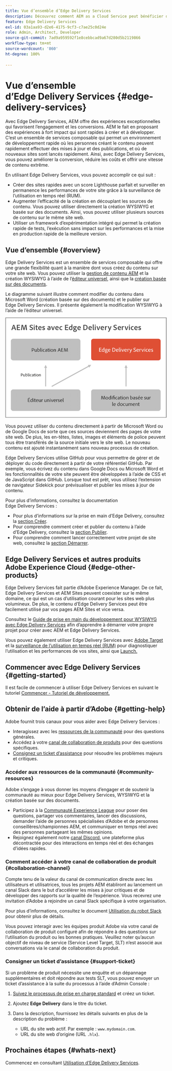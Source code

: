 ```yaml
---
title: Vue d’ensemble d’Edge Delivery Services
description: Découvrez comment AEM as a Cloud Service peut bénéficier des performances et des scores Lighthouse parfaits proposés par Edge Delivery Services.
feature: Edge Delivery Services
exl-id: 03a1aa93-d2e6-4175-9cf3-c7ae25c0d24e
role: Admin, Architect, Developer
source-git-commit: 7ad9a959592f1e8cebbcad9a67d280d5b2119866
workflow-type: tm+mt
source-wordcount: '860'
ht-degree: 100%

---
```



# Vue d’ensemble d’Edge Delivery Services {#edge-delivery-services}

Avec Edge Delivery Services, AEM offre des expériences exceptionnelles qui favorisent l’engagement et les conversions. AEM le fait en proposant des expériences à fort impact qui sont rapides à créer et à développer. C’est un ensemble de services composable qui permet un environnement de développement rapide où les personnes créant le contenu peuvent rapidement effectuer des mises à jour et des publications, et où de nouveaux sites sont lancés rapidement. Ainsi, avec Edge Delivery Services, vous pouvez améliorer la conversion, réduire les coûts et offrir une vitesse de contenu extrême.

En utilisant Edge Delivery Services, vous pouvez accomplir ce qui suit :

* Créer des sites rapides avec un score Lighthouse parfait et surveiller en permanence les performances de votre site grâce à la surveillance de l’utilisation en temps réel (RUM).
* Augmenter l’efficacité de la création en découplant les sources de contenu. Vous pouvez utiliser directement la création WYSIWYG et basée sur des documents. Ainsi, vous pouvez utiliser plusieurs sources de contenu sur le même site web.
* Utiliser un framework d’expérimentation intégré qui permet la création rapide de tests, l’exécution sans impact sur les performances et la mise en production rapide de la meilleure version.

## Vue d’ensemble {#overview}

Edge Delivery Services est un ensemble de services composable qui offre une grande flexibilité quant à la manière dont vous créez du contenu sur votre site web. Vous pouvez utiliser la [gestion de contenu AEM](https://experienceleague.adobe.com/docs/experience-manager-cloud-service/content/sites/authoring/getting-started/concepts.html?lang=fr) et la création WYSIWYG à l’aide de l’[éditeur universel](/help/sites-cloud/authoring/universal-editor/authoring.md), ainsi que la [création basée sur des documents](https://www.aem.live/docs/authoring).

Le diagramme suivant illustre comment modifier du contenu dans Microsoft Word (création basée sur des documents) et le publier sur Edge Delivery Services. Il présente également la modification WYSIWYG à l’aide de l’éditeur universel.

![Architecture d’Edge Delivery](assets/AEM-with-EDS-publishing-simple2.png)

Vous pouvez utiliser du contenu directement à partir de Microsoft Word ou de Google Docs de sorte que ces sources deviennent des pages de votre site web. De plus, les en-têtes, listes, images et éléments de police peuvent tous être transférés de la source initiale vers le site web. Le nouveau contenu est ajouté instantanément sans nouveau processus de création.

Edge Delivery Services utilise GitHub pour vous permettre de gérer et de déployer du code directement à partir de votre référentiel GitHub. Par exemple, vous écrivez du contenu dans Google Docs ou Microsoft Word et les fonctionnalités de votre site peuvent être développées à l’aide de CSS et de JavaScript dans GitHub. Lorsque tout est prêt, vous utilisez l’extension de navigateur Sidekick pour prévisualiser et publier les mises à jour de contenu.

Pour plus d’informations, consultez la documentation Edge Delivery Services :

* Pour plus d’informations sur la prise en main d’Edge Delivery, consultez la [section Créer](https://www.aem.live/docs/#build).
* Pour comprendre comment créer et publier du contenu à l’aide d’Edge Delivery, consultez la [section Publier](https://www.aem.live/docs/authoring).
* Pour comprendre comment lancer correctement votre projet de site web, consultez la [section Démarrer](https://www.aem.live/docs/#launch).

## Edge Delivery Services et autres produits Adobe Experience Cloud {#edge-other-products}

Edge Delivery Services fait partie d’Adobe Experience Manager. De ce fait, Edge Delivery Services et AEM Sites peuvent coexister sur le même domaine, ce qui est un cas d’utilisation courant pour les sites web plus volumineux. De plus, le contenu d’Edge Delivery Services peut être facilement utilisé par vos pages AEM Sites et vice versa.

Consultez le [Guide de prise en main du développement pour WYSIWYG avec Edge Delivery Services](/help/edge/wysiwyg-authoring/edge-dev-getting-started.md) afin d’apprendre à démarrer votre propre projet pour créer avec AEM et Edge Delivery Services.

Vous pouvez également utiliser Edge Delivery Services avec [Adobe Target](https://www.aem.live/developer/target-integration) et la [surveillance de l’utilisation en temps réel (RUM)](https://www.aem.live/developer/rum) pour diagnostiquer l’utilisation et les performances de vos sites, ainsi que [Launch.](https://experienceleague.adobe.com/fr/docs/experience-platform/tags/home)

## Commencer avec Edge Delivery Services {#getting-started}

Il est facile de commencer à utiliser Edge Delivery Services en suivant le tutoriel [Commencer - Tutoriel de développement.](https://www.aem.live/developer/tutorial)

## Obtenir de l’aide à partir d’Adobe {#getting-help}

Adobe fournit trois canaux pour vous aider avec Edge Delivery Services :

* Interagissez avec les [ressources de la communauté](#community-resources) pour des questions générales.
* Accédez à votre [canal de collaboration de produits](#collaboration-channel) pour des questions spécifiques.
* [Consignez un ticket d’assistance](#support-ticket) pour résoudre les problèmes majeurs et critiques.

### Accéder aux ressources de la communauté {#community-resources}

Adobe s’engage à vous donner les moyens d’engager et de soutenir la communauté au mieux pour Edge Delivery Services, WYSIWYG et la création basée sur des documents.

* Participez à la [Communauté Experience League](https://adobe.ly/3Q6kTKl) pour poser des questions, partager vos commentaires, lancer des discussions, demander l’aide de personnes spécialisées d’Adobe et de personnes conseillères/championnes AEM, et communiquer en temps réel avec des personnes partageant les mêmes opinions.
* Rejoignez également notre [canal Discord](https://discord.gg/aem-live), une plateforme plus décontractée pour des interactions en temps réel et des échanges d’idées rapides.

### Comment accéder à votre canal de collaboration de produit {#collaboration-channel}

Compte tenu de la valeur du canal de communication directe avec les utilisateurs et utilisatrices, tous les projets AEM établiront au lancement un canal Slack dans le but d’accélérer les mises à jour critiques et de développer des rapports sur la qualité de l’expérience. Vous recevrez une invitation d’Adobe à rejoindre un canal Slack spécifique à votre organisation.

Pour plus d’informations, consultez le document [Utilisation du robot Slack](https://www.aem.live/docs/slack) pour obtenir plus de détails.

Vous pouvez interagir avec les équipes produit Adobe via votre canal de collaboration de produit configuré afin de répondre à des questions sur l’utilisation du produit ou les bonnes pratiques. Veuillez noter qu’aucun objectif de niveau de service (Service Level Target, SLT) n’est associé aux conversations via le canal de collaboration du produit.

### Consigner un ticket d’assistance {#support-ticket}

Si un problème de produit nécessite une enquête et un dépannage supplémentaires et doit répondre aux tests SLT, vous pouvez envoyer un ticket d’assistance à la suite du processus à l’aide d’Admin Console :

1. [Suivez le processus de prise en charge standard](https://experienceleague.adobe.com/?support-tab=home#support) et créez un ticket.
1. Ajoutez **Edge Delivery** dans le titre du ticket.
1. Dans la description, fournissez les détails suivants en plus de la description du problème :

   * URL du site web actif. Par exemple : `www.mydomain.com`.
   * URL du site web d’origine (URL `.hlx`).

## Prochaines étapes {#whats-next}

Commencez en consultant [Utilisation d’Edge Delivery Services](/help/edge/using.md).
